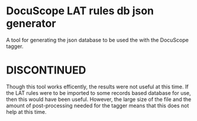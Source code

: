 # DocuScope LAT rules db json generator

A tool for generating the json database to be used the with the DocuScope
tagger.

# DISCONTINUED

Though this tool works efficently, the results were not useful at this time.
If the LAT rules were to be imported to some records based database for use,
then this would have been useful. However, the large size of the file and the
amount of post-processing needed for the tagger means that this does not
help at this time.
